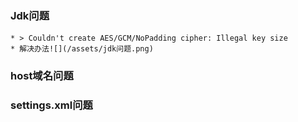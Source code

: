 ### Jdk问题

    * > Couldn't create AES/GCM/NoPadding cipher: Illegal key size
    * 解决办法![](/assets/jdk问题.png)

### host域名问题

### settings.xml问题



